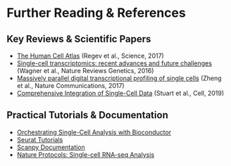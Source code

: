 # Further Reading & References

## Key Reviews & Scientific Papers
- [The Human Cell Atlas](https://www.science.org/doi/10.1126/science.aaf6850) (Regev et al., Science, 2017)
- [Single-cell transcriptomics: recent advances and future challenges](https://www.nature.com/articles/nrg.2016.49) (Wagner et al., Nature Reviews Genetics, 2016)
- [Massively parallel digital transcriptional profiling of single cells](https://www.nature.com/articles/ncomms14049) (Zheng et al., Nature Communications, 2017)
- [Comprehensive Integration of Single-Cell Data](https://www.cell.com/fulltext/S0092-8674(19)30559-8) (Stuart et al., Cell, 2019)

## Practical Tutorials & Documentation
- [Orchestrating Single-Cell Analysis with Bioconductor](https://osca.bioconductor.org/)
- [Seurat Tutorials](https://satijalab.org/seurat/articles/pbmc3k_tutorial.html)
- [Scanpy Documentation](https://scanpy.readthedocs.io/en/stable/)
- [Nature Protocols: Single-cell RNA-seq Analysis](https://www.nature.com/articles/s41596-019-0266-z)
